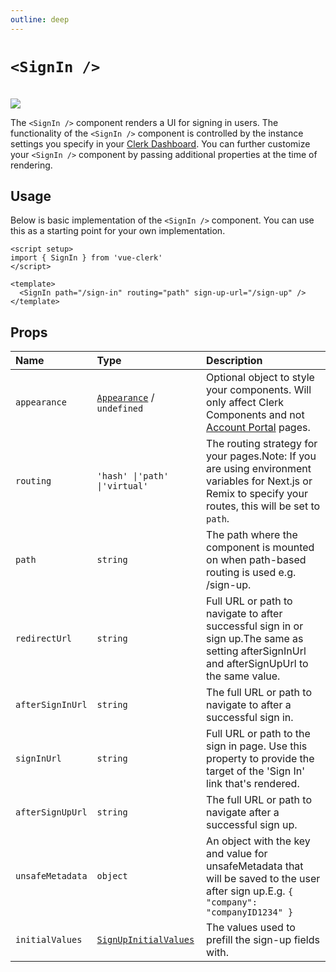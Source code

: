 ```yaml
---
outline: deep
---
```


# `<SignIn />`

<br />
<img src="https://clerk.com/_next/image?url=%2Fdocs%2Fimages%2Fui-components%2Fcomponent-sign_in.svg&w=1080&q=75" />

The `<SignIn />` component renders a UI for signing in users. The functionality of the `<SignIn />` component is controlled by the instance settings you specify in your [Clerk Dashboard](https://dashboard.clerk.com). You can further customize your `<SignIn />` component by passing additional properties at the time of rendering.

## Usage

Below is basic implementation of the `<SignIn />` component. You can use this as a starting point for your own implementation.

```vue
<script setup>
import { SignIn } from 'vue-clerk'
</script>

<template>
  <SignIn path="/sign-in" routing="path" sign-up-url="/sign-up" />
</template>
```

## Props

|Name|Type|Description|
|:----|:----|:----|
|`appearance`|[`Appearance`](https://clerk.com/docs/components/customization/overview) / `undefined`|Optional object to style your components. Will only affect Clerk Components and not [Account Portal](https://clerk.com/docs/account-portal/overview) pages.|
|`routing`|`'hash' \|'path' \|'virtual'`|The routing strategy for your pages.Note: If you are using environment variables for Next.js or Remix to specify your routes, this will be set to `path`.|
|`path`|`string`|The path where the component is mounted on when path-based routing is used e.g. /sign-up.|
|`redirectUrl`|`string`|Full URL or path to navigate to after successful sign in or sign up.The same as setting afterSignInUrl and afterSignUpUrl to the same value.|
|`afterSignInUrl`|`string`|The full URL or path to navigate to after a successful sign in.|
|`signInUrl`|`string`|Full URL or path to the sign in page. Use this property to provide the target of the 'Sign In' link that's rendered.|
|`afterSignUpUrl`|`string`|The full URL or path to navigate after a successful sign up.|
|`unsafeMetadata`|`object`|An object with the key and value for unsafeMetadata that will be saved to the user after sign up.E.g. `{ "company": "companyID1234" }`|
|`initialValues`|[`SignUpInitialValues`](https://clerk.com/docs/references/javascript/types/sign-up-initial-values)|The values used to prefill the sign-up fields with.|
